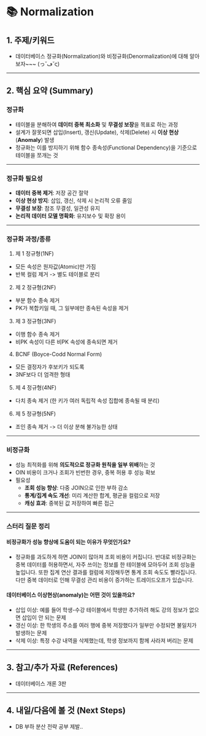 # 📚 Normalization

## 1. 주제/키워드
- 데이터베이스 정규화(Normalization)와 비정규화(Denormalization)에 대해 알아보자~~~ (っ˘ڡ˘ς) 

---

## 2. 핵심 요약 (Summary)

### 정규화
- 테이블을 분해하여 **데이터 중복 최소화** 및 **무결성 보장**을 목표로 하는 과정
- 설계가 잘못되면 삽입(Insert), 갱신(Update), 삭제(Delete) 시 **이상 현상**(**Anomaly**) 발생
- 정규화는 이를 방지하기 위해 함수 종속성(Functional Dependency)을 기준으로 테이블을 쪼개는 것

---

### 정규화 필요성
- **데이터 중복 제거**: 저장 공간 절약
- **이상 현상 방지**: 삽입, 갱신, 삭제 시 논리적 오류 줄임
- **무결성 보장**: 참조 무결성, 일관성 유지
- **논리적 데이터 모델 명확화**: 유지보수 및 확장 용이
  
---

### 정규화 과정/종류
1. 제 1 정규형(1NF)
- 모든 속성은 원자값(Atomic)만 가짐
- 반복 컬럼 제거 -> 별도 테이블로 분리

2. 제 2 정규형(2NF)
- 부분 함수 종속 제거
- PK가 복합키일 때, 그 일부에만 종속된 속성을 제거

3. 제 3 정규형(3NF)
- 이행 함수 종속 제거
- 비PK 속성이 다른 비PK 속성에 종속되면 제거

4. BCNF (Boyce-Codd Normal Form)
- 모든 결정자가 후보키가 되도록
- 3NF보다 더 엄격한 형태

5. 제 4 정규형(4NF)
- 다치 종속 제거 (한 키가 여러 독립적 속성 집합에 종속될 때 분리)

6. 제 5 정규형(5NF)
- 조인 종속 제거 -> 더 이상 분해 불가능한 상태

---

### 비정규화
- 성능 최적화를 위해 **의도적으로 정규화 원칙을 일부 위배**하는 것
- OIN 비용이 크거나 조회가 빈번한 경우, 중복 허용 후 성능 확보
- 필요성
  - **조회 성능 향상**: 다중 JOIN으로 인한 부하 감소
  - **통계/집계 속도 개선**: 미리 계산한 합계, 평균을 컬럼으로 저장
  - **캐싱 효과**: 중복된 값 저장하여 빠른 접근

---

### 스터리 질문 정리
#### 비정규화가 성능 향상에 도움이 되는 이유가 무엇인가요?
- 정규화를 과도하게 하면 JOIN이 많아져 조회 비용이 커집니다. 반대로 비정규화는 중복 데이터를 허용하면서, 자주 쓰이는 정보를 한 테이블에 모아두어 조회 성능을 높입니다. 또한 집계 연산 결과를 컬럼에 저장해두면 통계 조회 속도도 빨라집니다. 다만 중복 데이터로 인해 무결성 관리 비용이 증가하는 트레이드오프가 있습니다.

#### 데이터베이스 이상현상(anomaly)는 어떤 것이 있을까요?
- 삽입 이상: 예를 들어 학생-수강 테이블에서 학생만 추가하려 해도 강의 정보가 없으면 삽입이 안 되는 문제
- 갱신 이상: 한 학생의 주소를 여러 행에 중복 저장했다가 일부만 수정되면 불일치가 발생하는 문제
- 삭제 이상: 특정 수강 내역을 삭제했는데, 학생 정보까지 함께 사라져 버리는 문제

---

## 3. 참고/추가 자료 (References)
- 데이터베이스 개론 3판

---

## 4. 내일/다음에 볼 것 (Next Steps)
- DB 부하 분산 전략 공부 제발..
 
